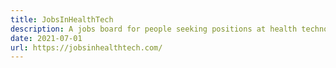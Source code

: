 ```yaml
---
title: JobsInHealthTech
description: A jobs board for people seeking positions at health technology companies.
date: 2021-07-01
url: https://jobsinhealthtech.com/
---
```

